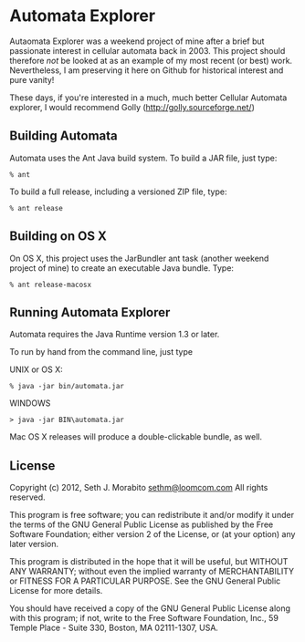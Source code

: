 Automata Explorer
=================

Autaomata Explorer was a weekend project of mine after a brief but
passionate interest in cellular automata back in 2003. This project
should therefore _not_ be looked at as an example of my most recent
(or best) work.  Nevertheless, I am preserving it here on Github for
historical interest and pure vanity!

These days, if you're interested in a much, much better Cellular
Automata explorer, I would recommend Golly (http://golly.sourceforge.net/)

Building Automata
-----------------

Automata uses the Ant Java build system. To build a JAR file, just type:

    % ant


To build a full release, including a versioned ZIP file, type:

    % ant release

Building on OS X
----------------

On OS X, this project uses the JarBundler ant task (another weekend
project of mine) to create an executable Java bundle. Type:

    % ant release-macosx


Running Automata Explorer
-------------------------

Automata requires the Java Runtime version 1.3 or later.

To run by hand from the command line, just type

UNIX or OS X:

    % java -jar bin/automata.jar

WINDOWS

    > java -jar BIN\automata.jar


Mac OS X releases will produce a double-clickable bundle, as well.


License
-------

Copyright (c) 2012, Seth J. Morabito <sethm@loomcom.com> All rights reserved.

This program is free software; you can redistribute it and/or modify it
under the terms of the GNU General Public License as published by the Free
Software Foundation; either version 2 of the License, or (at your option)
any later version.

This program is distributed in the hope that it will be useful, but WITHOUT
ANY WARRANTY; without even the implied warranty of MERCHANTABILITY or
FITNESS FOR A PARTICULAR PURPOSE.  See  the GNU General Public License for
more details.

You should have received a copy of the GNU General Public License along with
this program; if not, write to the Free Software Foundation, Inc., 59 Temple
Place - Suite 330, Boston, MA  02111-1307, USA.
